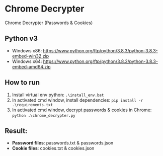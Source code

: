 # Chrome Decrypter
Chrome Decrypter (Passwords & Cookies)

## Python v3
- Windows x86: https://www.python.org/ftp/python/3.8.3/python-3.8.3-embed-win32.zip
- Windows x64: https://www.python.org/ftp/python/3.8.3/python-3.8.3-embed-amd64.zip

## How to run
1. Install virtual env python: `.\install_env.bat`
2. In activated cmd window, install dependencies: `pip install -r .\requirements.txt`
3. In activated cmd window, decrypt passwords & cookies in Chrome: `python .\chrome_decrypter.py`

## Result:
- **Password files**: passwords.txt & passwords.json
- **Cookie files**: cookies.txt & cookies.json
